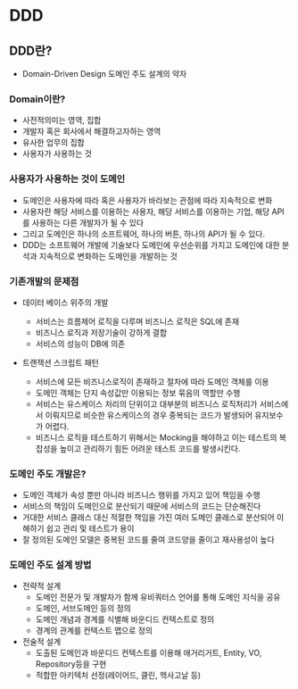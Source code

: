 # DDD
## DDD란?
- Domain-Driven Design 도메인 주도 설계의 약자

### Domain이란?
- 사전적의미는 영역, 집합
- 개발자 혹은 회사에서 해결하고자하는 영역
- 유사한 업무의 집합
- 사용자가 사용하는 것

### 사용자가 사용하는 것이 도메인
- 도메인은 사용자에 따라 혹은 사용자가 바라보는 관점에 따라 지속적으로 변화
- 사용자란 해당 서비스를 이용하는 사용자, 해당 서비스를 이용하는 기업, 해당 API를 사용하는 다른 개발자가 될 수 있다
- 그리고 도메인은 하나의 소프트웨어, 하나의 버튼, 하나의 API가 될 수 있다.
- DDD는 소프트웨어 개발에 기술보다 도메인에 우선순위를 가지고 도메인에 대한 분석과 지속적으로 변화하는 도메인을 개발하는 것

### 기존개발의 문제점
- 데이터 베이스 위주의 개발
    - 서비스는 흐름제어 로직을 다루며 비즈니스 로직은 SQL에 존재
    - 비즈니스 로직과 저장기술이 강하게 결합
    - 서비스의 성능이 DB에 의존

- 트랜잭션 스크립트 패턴
    - 서비스에 모든 비즈니스로직이 존재하고 절차에 따라 도메인 객체를 이용
    - 도메인 객체는 단지 속성값만 이용되는 정보 묶음의 역할만 수행
    - 서비스는 유스케이스 처리의 단위이고 대부분의 비즈니스 로직처리가 서비스에서 이뤄지므로 비슷한 유스케이스의 경우 중복되는 코드가 발생되어 유지보수가 어렵다.
    - 비즈니스 로직을 테스트하기 위해서는 Mocking을 해야하고 이는 테스트의 복잡성을 높이고 관리하기 힘든 어려운 테스트 코드를 발생시킨다.

### 도메인 주도 개발은?
- 도메인 객체가 속성 뿐만 아니라 비즈니스 행위를 가지고 있어 책임을 수행
- 서비스의 책임이 도메인으로 분산되기 때문에 서비스의 코드는 단순해진다
- 거대한 서비스 클래스 대신 적절한 책임을 가진 여러 도메인 클래스로 분산되어 이해하기 쉽고 관리 및 테스트가 용이
- 잘 정의된 도메인 모델은 중복된 코드를 줄여 코드양을 줄이고 재사용성이 높다

### 도메인 주도 설계 방법
- 전략적 설계
    - 도메인 전문가 및 개발자가 함께 유비쿼터스 언어를 통해 도메인 지식을 공유
    - 도메인, 서브도메인 등의 정의
    - 도메인 개념과 경계를 식별해 바운디드 컨텍스트로 정의
    - 경계의 관계를 컨텍스트 맵으로 정의
- 전술적 설계
    - 도출된 도메인과 바운디드 컨텍스트를 이용해 애거리거트, Entity, VO, Repository등을 구현
    - 적합한 아키텍처 선정(레이어드, 클린, 헥사고날 등)